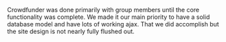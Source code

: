 Crowdfunder was done primarily with group members until the core functionality was complete.  We made it our main priority to have a solid database model and have lots of working ajax.  That we did accomplish but the site design is not nearly fully flushed out.  

